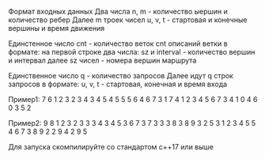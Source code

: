 Формат входных данных
Два числа n, m - количество ыершин и количество ребер
Далее m троек чисел u, v, t - стартовая и конечные вершины и время движения

Единстенное число cnt - количество веток
cnt описаний ветки в формате:
на первой строке два числа: sz и interval - количество вершин и интервал
далее sz чисел - номера вершин маршрута

Единственное число q - количество запросов
Далее идут q строк запросов в формате:
u, v, t - стартовая, конечная и время входа

Пример1:
7 6
1 2 3
2 3 4
3 4 5
4 5 5
5 6 4
6 7 3
1
7 4
1 2 3 4 5 6 7
3
4 1 0
4 6 0
3 5 2

Пример2:
9 8
1 2 3
2 3 3
3 4 3
4 5  3
6 7 3
7 3 3
3 8 3
8 9 3
2
5 3
1 2 3 4 5
5 4
6 7 3 8 9
2
2 9 4
2 9 5

Для запуска скомпилируйте со стандартом c++17 или выше
